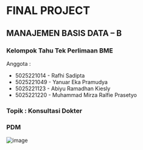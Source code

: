 # FINAL PROJECT
## MANAJEMEN BASIS DATA – B
### Kelompok Tahu Tek Perlimaan BME

Anggota :
- 5025221014 - Rafhi Sadipta
- 5025221049 - Yanuar Eka Pramudya
- 5025221123 - Abiyu Ramadhan Kiesly
- 5025221220 - Muhammad Mirza Ralfie Prasetyo

### Topik : Konsultasi Dokter

### PDM
![image](https://github.com/pramudyanuar/FP-MBD/assets/131145420/e3a05ac1-37d6-471c-af60-380da81246ec)
